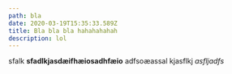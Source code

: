 ```yaml
---
path: bla
date: 2020-03-19T15:35:33.589Z
title: Bla bla bla hahahahahah
description: lol
---
```

sfalk **sfadlkjasdæifhæiosadhfæio** adfsoæassal kjasflkj _asfljadfs_
